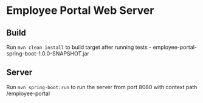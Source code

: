 # Employee Portal Web Server


## Build

Run `mvn clean install` to build target after running tests - employee-portal-spring-boot-1.0.0-SNAPSHOT.jar


## Server

Run `mvn spring-boot:run` to run the server from port 8080 with context path /employee-portal